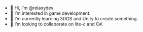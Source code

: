 - 👋 Hi, I’m @relaxydev
- 👀 I’m interested in game development.
- 🌱 I’m currently learning 3DGS and Unity to create something.
- 💞️ I’m looking to collaborate on lite-c and C#.


<!---
relaxydev/relaxydev is a ✨ special ✨ repository because its `README.md` (this file) appears on your GitHub profile.
You can click the Preview link to take a look at your changes.
--->
